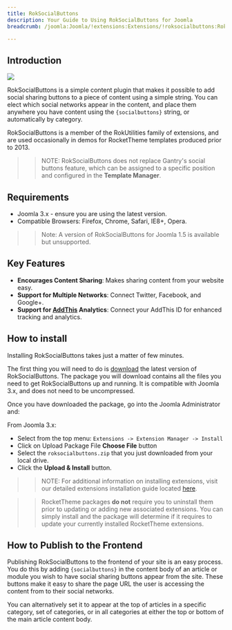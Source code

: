 ```yaml
---
title: RokSocialButtons
description: Your Guide to Using RokSocialButtons for Joomla
breadcrumb: /joomla:Joomla/!extensions:Extensions/!roksocialbuttons:RokSocialButtons

---
```


Introduction
--------------

![](assets/roksocialbuttons.jpeg)

RokSocialButtons is a simple content plugin that makes it possible to add social sharing buttons to a piece of content using a simple string. You can elect which social networks appear in the content, and place them anywhere you have content using the `{socialbuttons}` string, or automatically by category.

RokSocialButtons is a member of the RokUtilities family of extensions, and are used occasionally in demos for RocketTheme templates produced prior to 2013.

>> NOTE: RokSocialButtons does not replace Gantry's social buttons feature, which can be assigned to a specific position and configured in the **Template Manager**.

Requirements
------------

* Joomla 3.x - ensure you are using the latest version.
* Compatible Browsers: Firefox, Chrome, Safari, IE8+, Opera.

>> Note: A version of RokSocialButtons for Joomla 1.5 is available but unsupported.

Key Features
-----

* **Encourages Content Sharing**: Makes sharing content from your website easy.
* **Support for Multiple Networks**: Connect Twitter, Facebook, and Google+.
* **Support for [AddThis](http://www.addthis.com/) Analytics**: Connect your AddThis ID for enhanced tracking and analytics.

How to install
--------------

Installing RokSocialButtons takes just a matter of few minutes.

The first thing you will need to do is [download](https://rockettheme.com/joomla/extensions/rokutilities/) the latest version of RokSocialButtons. The package you will download contains all the files you need to get RokSocialButtons up and running. It is compatible with Joomla 3.x, and does not need to be uncompressed. 

Once you have downloaded the package, go into the Joomla Administrator and:

From Joomla 3.x:

* Select from the top menu: `Extensions -> Extension Manager -> Install`
* Click on Upload Package File **Choose File** button
* Select the `roksocialbuttons.zip` that you just downloaded from your local drive.
* Click the **Upload & Install** button.

>> NOTE: For additional information on installing extensions, visit our detailed extensions installation guide located [here](../../platform/extensions.md#how-to-install-an-extension).

>> RocketTheme packages **do not** require you to uninstall them prior to updating or adding new associated extensions. You can simply install and the package will determine if it requires to update your currently installed RocketTheme extensions.

How to Publish to the Frontend
-----

Publishing RokSocialButtons to the frontend of your site is an easy process. You do this by adding `{socialbuttons}` in the content body of an article or module you wish to have social sharing buttons appear from the site. These buttons make it easy to share the page URL the user is accessing the content from to their social networks.

You can alternatively set it to appear at the top of articles in a specific category, set of categories, or in all categories at either the top or bottom of the main article content body.
